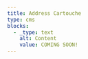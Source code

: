 ```yaml
---
title: Address Cartouche
type: cms
blocks:
  - _type: text
    alt: Content
    value: COMING SOON!
---
```

